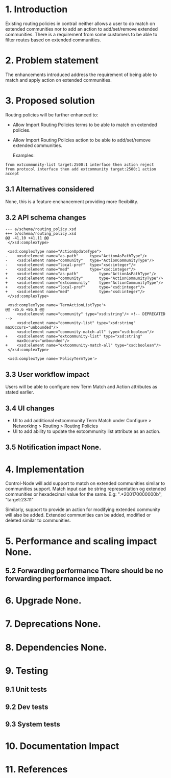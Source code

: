 
# 1. Introduction
Existing routing policies in contrail neither allows a user to do match on
extended communities nor to add an action to add/set/remove extended
communities. There is a requirement from some customers to be able to filter
routes based on extended communities.

# 2. Problem statement
The enhancements introduced address the requirement of being able to match and
apply action on extended communities.

# 3. Proposed solution

Routing policies will be further enhanced to:
 * Allow Import Routing Policies terms to be able to match on extended policies.
 * Allow Import Routing Policies action to be able to add/set/remove extended
   communities.

    Examples: 
```
from extcommunity-list target:2500:1 interface then action reject
from protocol interface then add extcommunity target:2500:1 action accept 
```

## 3.1 Alternatives considered
None, this is a feature enchancement providing more flexibility.

## 3.2 API schema changes

```
--- a/schema/routing_policy.xsd
+++ b/schema/routing_policy.xsd
@@ -41,10 +41,11 @@
 </xsd:complexType>

 <xsd:complexType name="ActionUpdateType">
-    <xsd:element name="as-path"     type="ActionAsPathType"/>
-    <xsd:element name="community"   type="ActionCommunityType"/>
-    <xsd:element name="local-pref"  type="xsd:integer"/>
-    <xsd:element name="med"         type="xsd:integer"/>
+    <xsd:element name="as-path"         type="ActionAsPathType"/>
+    <xsd:element name="community"       type="ActionCommunityType"/>
+    <xsd:element name="extcommunity"    type="ActionCommunityType"/>
+    <xsd:element name="local-pref"      type="xsd:integer"/>
+    <xsd:element name="med"             type="xsd:integer"/>
 </xsd:complexType>

 <xsd:complexType name='TermActionListType'>
@@ -85,6 +86,8 @@
     <xsd:element name="community" type="xsd:string"/> <!-- DEPRECATED -->
     <xsd:element name="community-list" type="xsd:string"
maxOccurs="unbounded"/>
     <xsd:element name="community-match-all" type="xsd:boolean"/>
+    <xsd:element name="extcommunity-list" type="xsd:string"
     maxOccurs="unbounded"/>
+    <xsd:element name="extcommunity-match-all" type="xsd:boolean"/>
 </xsd:complexType>

 <xsd:complexType name='PolicyTermType'>
```

## 3.3 User workflow impact

Users will be able to configure new Term Match and Action attributes as stated
earlier.

## 3.4 UI changes

 * UI to add additional extcommunity Term Match under Configure > Networking >
   Routing > Routing Policies
 * UI to add ability to update the extcommunity list attribute as an action.

## 3.5 Notification impact None.

# 4. Implementation

Control-Node will add support to match on extended communities similar to
communities support. Match input can be string representation og extended
communities or hexadecimal value for the same.
    E.g: ".*200170000000b", "target:23:11"

Similarly, support to provide an action for modifying extended community will
also be added. Extended communities can be added, modified or deleted similar to
communities.

# 5. Performance and scaling impact None.

## 5.2 Forwarding performance There should be no forwarding performance impact.

# 6. Upgrade None.

# 7. Deprecations None.

# 8. Dependencies None.

# 9. Testing
## 9.1 Unit tests
## 9.2 Dev tests
## 9.3 System tests

# 10. Documentation Impact

# 11. References

